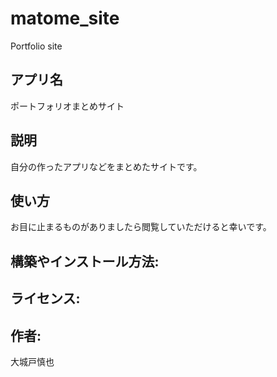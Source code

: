 # matome_site
 Portfolio site
## アプリ名
ポートフォリオまとめサイト

## 説明
自分の作ったアプリなどをまとめたサイトです。

## 使い方
お目に止まるものがありましたら閲覧していただけると幸いです。

## 構築やインストール方法:

## ライセンス:

## 作者:
大城戸慎也

